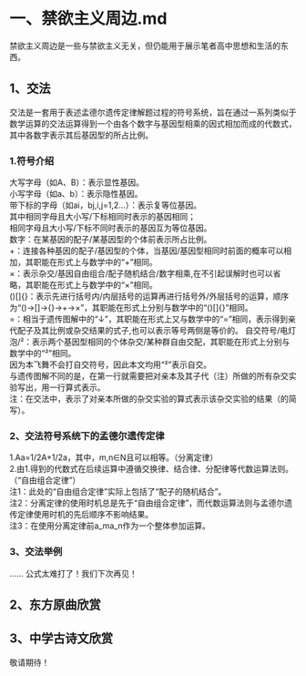 # 一、禁欲主义周边.md
禁欲主义周边是一些与禁欲主义无关，但仍能用于展示笔者高中思想和生活的东西。
## 1、交法
交法是一套用于表述孟德尔遗传定律解题过程的符号系统，旨在通过一系列类似于数学运算的交法运算得到一个由各个数字与基因型相乘的因式相加而成的代数式，其中各数字表示其后基因型的所占比例。  
### 1.符号介绍
大写字母（如A、B）：表示显性基因。  
小写字母（如a、b）：表示隐性基因。  
带下标的字母（如ai，bj,i,j=1,2…）：表示复等位基因。  
其中相同字母且大小写/下标相同时表示的基因相同；  
相同字母且大小写/下标不同时表示的基因互为等位基因。  
数字：在某基因的配子/某基因型的个体前表示所占比例。  
+：连接各种基因的配子/基因型的个体，当基因/基因型相同时前面的概率可以相加，其职能在形式上与数学中的“+”相同。  
×：表示杂交/基因自由组合/配子随机结合/数字相乘,在不引起误解时也可以省略，其职能在形式上与数学中的“×”相同。  
()[]{}：表示先进行括号内/内层括号的运算再进行括号外/外层括号的运算，顺序为“()→[]→{}→+→×”，其职能在形式上分别与数学中的“()[]{}”相同。  
=：相当于遗传图解中的“↓”，其职能在形式上又与数学中的“=”相同，表示得到亲代配子及其比例或杂交结果的式子,也可以表示等号两侧是等价的。
自交符号/电灯泡/²：表示两个基因型相同的个体杂交/某种群自由交配，其职能在形式上分别与数学中的“²”相同。  
因为本飞舞不会打自交符号，因此本文均用“²”表示自交。  
与遗传图解不同的是，在第一行就需要把对亲本及其子代（注）所做的所有杂交实验写出，用一行算式表示。  
注：在交法中，表示了对亲本所做的杂交实验的算式表示该杂交实验的结果（的简写）。  
### 2、交法符号系统下的孟德尔遗传定律
1.Aa=1/2A+1/2a，其中，m,n∈N且可以相等。（分离定律）  
2.由1.得到的代数式在后续运算中遵循交换律、结合律、分配律等代数运算法则。（“自由组合定律”）  
注1：此处的“自由组合定律”实际上包括了“配子的随机结合”。  
注2：分离定律的使用时机总是先于“自由组合定律”，而代数运算法则与孟德尔遗传定律使用时机的先后顺序不影响结果。  
注3：在使用分离定律前a_ma_n作为一个整体参加运算。
### 3、交法举例
……
公式太难打了！我们下次再见！
## 2、东方原曲欣赏
## 3、中学古诗文欣赏
敬请期待！
